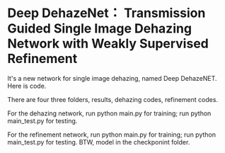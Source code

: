 # Deep DehazeNet： Transmission Guided Single Image Dehazing Network with Weakly Supervised Refinement

It's a new network for single image dehazing, named Deep DehazeNET. Here is code.

There are four three folders, results, dehazing codes, refinement codes. 

For the dehazing network, run python main.py for training; run python main_test.py for testing.

For the refinement network, run python main.py for training; run python main_test.py for testing. BTW, model in the checkponint folder.
